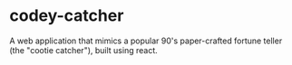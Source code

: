 # codey-catcher
A web application that mimics a popular 90's paper-crafted fortune teller (the "cootie catcher"), built using react.
